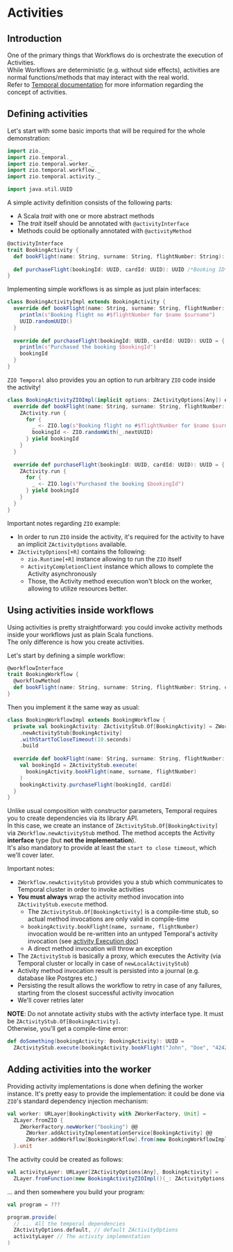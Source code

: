 # Activities

<head>
  <meta charset="UTF-8" />
  <meta name="description" content="ZIO Temporal activities" />
  <meta name="keywords" content="ZIO Temporal activities, Scala Temporal activities" />
</head>


## Introduction

One of the primary things that Workflows do is orchestrate the execution of Activities.  
While Workflows are deterministic (e.g. without side effects), activities are normal functions/methods that may interact
with the real world.  
Refer to [Temporal documentation](https://docs.temporal.io/activities/) for more information regarding the concept of
activities.

## Defining activities

Let's start with some basic imports that will be required for the whole demonstration:

```scala mdoc:silent
import zio._
import zio.temporal._
import zio.temporal.worker._
import zio.temporal.workflow._
import zio.temporal.activity._

import java.util.UUID
```

A simple activity definition consists of the following parts:

- A Scala *trait* with one or more abstract methods
- The *trait* itself should be annotated with `@activityInterface`
- Methods could be optionally annotated with `@activityMethod`

```scala mdoc
@activityInterface
trait BookingActivity {
  def bookFlight(name: String, surname: String, flightNumber: String): UUID /*Booking ID*/ 
  
  def purchaseFlight(bookingId: UUID, cardId: UUID): UUID /*Booking ID*/ 
}
```

Implementing simple workflows is as simple as just plain interfaces:

```scala mdoc
class BookingActivityImpl extends BookingActivity {
  override def bookFlight(name: String, surname: String, flightNumber: String): UUID = {
    println(s"Booking flight no #$flightNumber for $name $surname")
    UUID.randomUUID()
  }
  
  override def purchaseFlight(bookingId: UUID, cardId: UUID): UUID = {
    println(s"Purchased the booking $bookingId")
    bookingId
  }
}
```

`ZIO Temporal` also provides you an option to run arbitrary `ZIO` code inside the activity!

```scala mdoc
class BookingActivityZIOImpl(implicit options: ZActivityOptions[Any]) extends BookingActivity {
  override def bookFlight(name: String, surname: String, flightNumber: String): UUID = {
    ZActivity.run {
      for {
        _ <- ZIO.log(s"Booking flight no #$flightNumber for $name $surname")
        bookingId <- ZIO.randomWith(_.nextUUID)
      } yield bookingId
    }
  }
  
  override def purchaseFlight(bookingId: UUID, cardId: UUID): UUID = {
    ZActivity.run {
      for {
        _ <- ZIO.log(s"Purchased the booking $bookingId")
      } yield bookingId
    }
  }
}
```

Important notes regarding `ZIO` example:
- In order to run `ZIO` inside the activity, it's required for the activity to have an implicit `ZActivityOptions` available.  
- `ZActivityOptions[+R]` contains the following:
  - `zio.Runtime[+R]` instance allowing to run the `ZIO` itself
  - `ActivityCompletionClient` instance which allows to complete the Activity asynchronously
  - Those, the Activity method execution won't block on the worker, allowing to utilize resources better.

## Using activities inside workflows

Using activities is pretty straightforward: you could invoke activity methods inside your workflows just as plain Scala functions.  
The only difference is how you create activities.  

Let's start by defining a simple workflow:

```scala mdoc
@workflowInterface
trait BookingWorkflow {
  @workflowMethod
  def bookFlight(name: String, surname: String, flightNumber: String, cardId: UUID): UUID /*Booking ID*/
}
```

Then you implement it the same way as usual:

```scala mdoc
class BookingWorkflowImpl extends BookingWorkflow {
  private val bookingActivity: ZActivityStub.Of[BookingActivity] = ZWorkflow
    .newActivityStub[BookingActivity]
    .withStartToCloseTimeout(10.seconds)
    .build
    
  override def bookFlight(name: String, surname: String, flightNumber: String, cardId: UUID): UUID = {
    val bookingId = ZActivityStub.execute(
      bookingActivity.bookFlight(name, surname, flightNumber)
    )
    bookingActivity.purchaseFlight(bookingId, cardId)
  }
}
```

Unlike usual composition with constructor parameters, Temporal requires you to create dependencies via its library API.  
In this case, we create an instance of `ZActivityStub.Of[BookingActivity]` via `ZWorkflow.newActivityStub` method. 
The method accepts the Activity **interface** type (but **not the implementation**).  
It's also mandatory to provide at least the `start to close timeout`, which we'll cover later.  

Important notes:
- `ZWorkflow.newActivityStub` provides you a stub which communicates to Temporal cluster in order to invoke activities
- **You must always** wrap the activity method invocation into `ZActivityStub.execute` method.
  - The `ZActivityStub.Of[BookingActivity]` is a compile-time stub, so actual method invocations are only valid in compile-time
  - `bookingActivity.bookFlight(name, surname, flightNumber)` invocation would be re-written into an untyped Temporal's activity invocation
    (see [activity Execution doc](https://docs.temporal.io/application-development/foundations?lang=java#activity-execution))
  - A direct method invocation will throw an exception
- The `ZActivityStub` is basically a proxy, which executes the Activity (via Temporal cluster or locally in case of `newLocalActivityStub`)
- Activity method invocation result is persisted into a journal (e.g. database like Postgres etc.)
- Persisting the result allows the workflow to retry in case of any failures, starting from the closest successful activity invocation
- We'll cover retries later

**NOTE**: Do not annotate activity stubs with the activty interface type. It must be `ZActivityStub.Of[BookingActivity]`.  
Otherwise, you'll get a compile-time error:

```scala mdoc:fail
def doSomething(bookingActivity: BookingActivity): UUID =
  ZActivityStub.execute(bookingActivity.bookFlight("John", "Doe", "4242"))
```

## Adding activities into the worker

Providing activity implementations is done when defining the worker instance.
It's pretty easy to provide the implementation: it could be done via `ZIO`'s standard dependency injection mechanism:

```scala mdoc:silent
val worker: URLayer[BookingActivity with ZWorkerFactory, Unit] =
  ZLayer.fromZIO {
    ZWorkerFactory.newWorker("booking") @@
      ZWorker.addActivityImplementationService[BookingActivity] @@
      ZWorker.addWorkflow[BookingWorkflow].from(new BookingWorkflowImpl)
  }.unit
```

The activity could be created as follows:

```scala mdoc:silent
val activityLayer: URLayer[ZActivityOptions[Any], BookingActivity] =
  ZLayer.fromFunction(new BookingActivityZIOImpl()(_: ZActivityOptions[Any]))
```

... and then somewhere you build your program:

```scala
val program = ???

program.provide(
  // ... All the temporal dependencies
  ZActivityOptions.default, // default ZActivityOptions
  activityLayer // The activity implementation
)
```